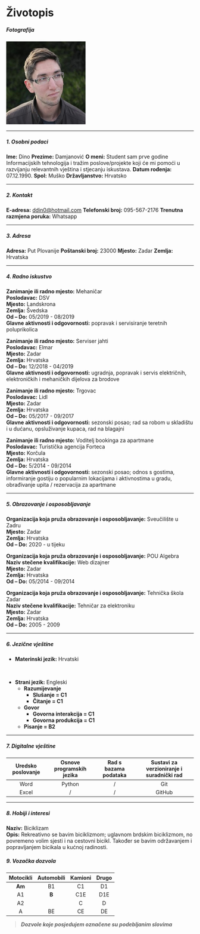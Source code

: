 # Životopis
##### Fotografija
![Profilna fotografija](img/profile.jpg)

---
##### 1. Osobni podaci

**Ime:** Dino
**Prezime:** Damjanović
**O meni:** Student sam prve godine Informacijskih tehnologija i tražim poslove/projekte koji će mi pomoći u razvijanju relevantnih vještina i stjecanju iskustava.
**Datum rođenja:** 07.12.1990.
**Spol:** Muško
**Državljanstvo:** Hrvatsko

---
##### 2. Kontakt

**E-adresa:** ddin0@hotmail.com
**Telefonski broj:** 095-567-2176
**Trenutna razmjena poruka:** Whatsapp

---
##### 3. Adresa

**Adresa:** Put Plovanije
**Poštanski broj:** 23000
**Mjesto:** Zadar
**Zemlja:** Hrvatska

---
##### 4. Radno iskustvo

**Zanimanje ili radno mjesto:** Mehaničar\
**Poslodavac:** DSV\
**Mjesto:** Landskrona\
**Zemlja:** Švedska\
**Od – Do:** 05/2019 - 08/2019\
**Glavne aktivnosti i odgovornosti:** popravak i servisiranje teretnih poluprikolica
<br/>

**Zanimanje ili radno mjesto:** Serviser jahti\
**Poslodavac:** Elmar\
**Mjesto:** Zadar\
**Zemlja:** Hrvatska\
**Od – Do:** 12/2018 - 04/2019  \
**Glavne aktivnosti i odgovornosti:** ugradnja, popravak i servis električnih, elektroničkih i mehaničkih dijelova za brodove

**Zanimanje ili radno mjesto:** Trgovac\
**Poslodavac:** Lidl\
**Mjesto:** Zadar\
**Zemlja:** Hrvatska\
**Od – Do:** 05/2017 - 09/2017  \
**Glavne aktivnosti i odgovornosti:** sezonski posao; rad sa robom u skladištu i u dućanu, opsluživanje kupaca, rad na blagajni

**Zanimanje ili radno mjesto:** Voditelj bookinga za apartmane\
**Poslodavac:** Turistička agencija Forteca\
**Mjesto:** Korčula\
**Zemlja:** Hrvatska\
**Od – Do:** 5/2014 - 09/2014  \
**Glavne aktivnosti i odgovornosti:** sezonski posao; odnos s gostima, informiranje gostiju o popularnim lokacijama i aktivnostima u gradu, obrađivanje upita / rezervacija za apartmane

---
##### 5. Obrazovanje i osposobljavanje

**Organizacija koja pruža obrazovanje i osposobljavanje:** Sveučilište u Zadru\
**Mjesto:** Zadar\
**Zemlja:** Hrvatska\
**Od – Do:** 2020 - u tijeku
<br/>

**Organizacija koja pruža obrazovanje i osposobljavanje:** POU Algebra\
**Naziv stečene kvalifikacije:** Web dizajner\
**Mjesto:** Zadar\
**Zemlja:** Hrvatska\
**Od – Do:** 05/2014 - 09/2014

**Organizacija koja pruža obrazovanje i osposobljavanje:** Tehnička škola Zadar\
**Naziv stečene kvalifikacije:** Tehničar za elektroniku\
**Mjesto:** Zadar\
**Zemlja:** Hrvatska\
**Od – Do:** 2005 - 2009

---
##### 6. Jezične vještine

* **Materinski jezik:** Hrvatski
<br/>

* **Strani jezik:** Engleski
    * **Razumijevanje**
        * **Slušanje = C1**
        * **Čitanje = C1**
    * **Govor**
        * **Govorna interakcija = C1**
        * **Govorna produkcija = C1**
    * **Pisanje = B2**
---
##### 7. Digitalne vještine

Uredsko poslovanje | Osnove programskih jezika | Rad s bazama podataka | Sustavi za verzioniranje i suradnički rad
:----------------: | :-----------------------: | :-------------------: | :---------------------------------------:
Word               |         Python            |           /           | Git
Excel              |            /              |           /           | GitHub
---
##### 8. Hobiji i interesi

**Naziv:** Biciklizam\
**Opis:** Rekreativno se bavim biciklizmom; uglavnom brdskim biciklizmom, no povremeno volim sjesti i na cestovni bicikl. Također se bavim održavanjem i popravljanjem bicikala u kućnoj radinosti.

##### 9. Vozačka dozvola

Motocikli |	Automobili |	Kamioni |	Drugo
:--------:|:----------:|:----------:|:-------:
**Am**    |     B1     |	C1      |	D1
A1        |	    **B**  |	C1E     | 	D1E
A2        |		       |    C       |	D
A         |	    BE     |	CE      |	DE
>***Dozvole koje posjedujem označene su podebljanim slovima***